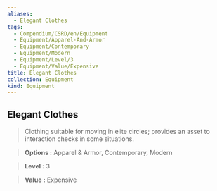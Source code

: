 ```yaml
---
aliases:
  - Elegant Clothes
tags:
  - Compendium/CSRD/en/Equipment
  - Equipment/Apparel-And-Armor
  - Equipment/Contemporary
  - Equipment/Modern
  - Equipment/Level/3
  - Equipment/Value/Expensive
title: Elegant Clothes
collection: Equipment
kind: Equipment
---
```

## Elegant Clothes    
    
>Clothing suitable for moving in elite circles; provides an asset to interaction checks in some situations.    
> **Options :** Apparel & Armor, Contemporary, Modern    
> **Level :** 3    
> **Value :** Expensive